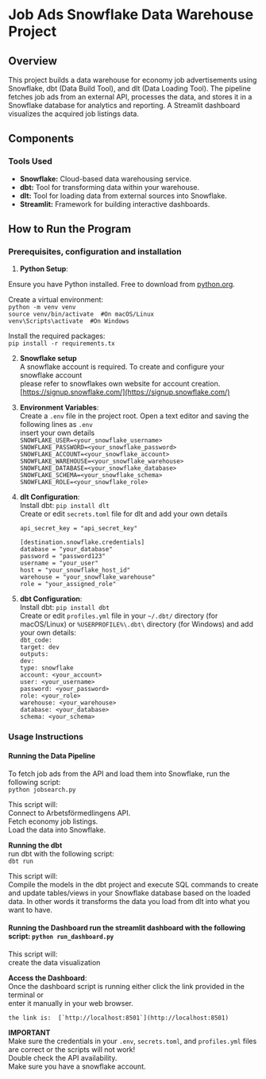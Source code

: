# **Job Ads Snowflake Data Warehouse Project**

## **Overview**

This project builds a data warehouse for economy job advertisements using Snowflake, dbt (Data Build Tool), and dlt (Data Loading Tool). The pipeline fetches job ads from an external API, processes the data, and stores it in a Snowflake database for analytics and reporting. A Streamlit dashboard visualizes the acquired job listings data.

## **Components**

### **Tools Used**

* **Snowflake:** Cloud-based data warehousing service.  
* **dbt:** Tool for transforming data within your warehouse.  
* **dlt:** Tool for loading data from external sources into Snowflake.  
* **Streamlit:** Framework for building interactive dashboards.

## **How to Run the Program**

### **Prerequisites, configuration and installation**

1. **Python Setup**:

Ensure you have Python installed. Free to download from [python.org](https://www.python.org/downloads/).

Create a virtual environment:  
`python -m venv venv`  
`source venv/bin/activate  #On macOS/Linux`  
`venv\Scripts\activate  #On Windows`  
	  
Install the required packages:  
	`pip install -r requirements.tx`  
	

2. **Snowflake setup**  
   A snowflake account is required. To create and configure your snowflake account  
   please refer to snowflakes own website for account creation.  
   [https://signup.snowflake.com/](https://signup.snowflake.com/)  
      
3. **Environment Variables**:  
   Create a `.env` file in the project root. Open a text editor and saving the following lines as `.env`  
   insert your own details  
   `SNOWFLAKE_USER=<your_snowflake_username>`  
   `SNOWFLAKE_PASSWORD=<your_snowflake_password>`  
   `SNOWFLAKE_ACCOUNT=<your_snowflake_account>`  
   `SNOWFLAKE_WAREHOUSE=<your_snowflake_warehouse>`  
   `SNOWFLAKE_DATABASE=<your_snowflake_database>`  
   `SNOWFLAKE_SCHEMA=<your_snowflake_schema>`  
   `SNOWFLAKE_ROLE=<your_snowflake_role>`  
4. **dlt Configuration**:  
   Install dbt: `pip install dlt`  
   Create or edit `secrets.toml` file for dlt and add your own details

   `api_secret_key = "api_secret_key"`  
     
   `[destination.snowflake.credentials]`  
   `database = "your_database"`    
   `password = "password123"`    
   `username = "your_user"`    
   `host = "your_snowflake_host_id"`    
   `warehouse = "your_snowflake_warehouse"`    
   `role = "your_assigned_role"`

5. **dbt Configuration**:  
   Install dbt: `pip install dbt`  
   Create or edit `profiles.yml` file in your `~/.dbt/` directory (for macOS/Linux) or `%USERPROFILE%\.dbt\` directory (for Windows) and add your own details:  
   `dbt_code:`  
     `target: dev`  
     `outputs:`  
       `dev:`  
         `type: snowflake`  
         `account: <your_account>`  
         `user: <your_username>`  
         `password: <your_password>`  
         `role: <your_role>`  
         `warehouse: <your_warehouse>`  
         `database: <your_database>`  
         `schema: <your_schema>`  
   

### **Usage Instructions**

#### **Running the Data Pipeline**

To fetch job ads from the API and load them into Snowflake, run the following script:  
`python jobsearch.py`

This script will:  
	Connect to Arbetsförmedlingens API.  
	Fetch economy job listings.  
	Load the data into Snowflake.

**Running the dbt**  
run dbt with the following script:  
`dbt run`

This script will:  
Compile the models in the dbt project and execute SQL commands to create and                update tables/views in your Snowflake database based on the loaded data. In other words it transforms the data you load from dlt into what you want to have.

#### **Running the Dashboard** 	run the streamlit dashboard with the following script: 	`python run_dashboard.py`

This script will:  
	create the data visualization

**Access the Dashboard**:  
	Once the dashboard script is running either click the link provided in the terminal or  
	enter it manually in your web browser.  
	  
	the link is:  [`http://localhost:8501`](http://localhost:8501)  
	

**IMPORTANT**   
Make sure the credentials in your `.env`, `secrets.toml`, and `profiles.yml` files are correct or the scripts will not work\!  
Double check the API availability.  
Make sure you have a snowflake account.

